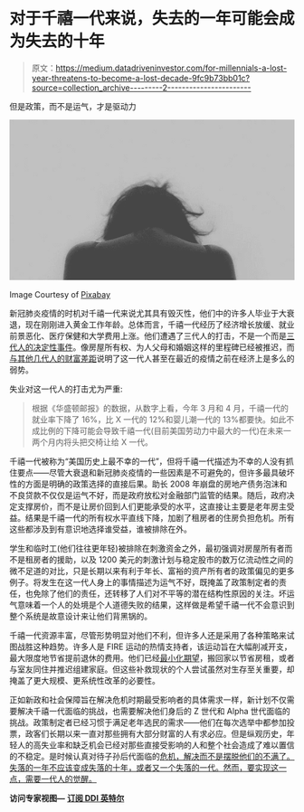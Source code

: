 # 对于千禧一代来说，失去的一年可能会成为失去的十年

> 原文：<https://medium.datadriveninvestor.com/for-millennials-a-lost-year-threatens-to-become-a-lost-decade-9fc9b73bb01c?source=collection_archive---------2----------------------->

但是政策，而不是运气，才是驱动力

![](img/cd5b6d996b747a6424f0b699a882b7b5.png)

Image Courtesy of [Pixabay](https://pixabay.com/photos/sad-depressed-depression-sadness-505857/)

新冠肺炎疫情的时机对千禧一代来说尤其具有毁灭性，他们中的许多人毕业于大衰退，现在刚刚进入黄金工作年龄。总体而言，千禧一代经历了经济增长放缓、就业前景恶化、医疗保健和大学费用上涨。他们遭遇了三代人的打击，不是一个而是[三代人的决定性事件](https://medium.com/@kkholland/the-kids-arent-alright-f08b9641708)。像房屋所有权、为人父母和婚姻这样的里程碑已经被推迟，而[与其他几代人的财富差距](https://www.cnn.com/2020/01/11/politics/millennials-income-stalled-upward-mobility-us/index.html)说明了这一代人甚至在最近的疫情之前在经济上是多么的弱势。

失业对这一代人的打击尤为严重:

> 根据《华盛顿邮报》的数据，从数字上看，今年 3 月和 4 月，千禧一代的就业率下降了 16%，比 X 一代的 12%和婴儿潮一代的 13%都要快。如此不成比例的下降可能会导致千禧一代(目前美国劳动力中最大的一代)在未来一两个月内将头把交椅让给 X 一代。

千禧一代被称为“美国历史上最不幸的一代”，但将千禧一代描述为不幸的人没有抓住要点——尽管大衰退和新冠肺炎疫情的一些因素是不可避免的，但许多最具破坏性的方面是明确的政策选择的直接后果。助长 2008 年崩盘的房地产债务泡沫和不良贷款不仅仅是运气不好，而是政府放松对金融部门监管的结果。随后，政府决定支撑房价，而不是让房价回到人们更能承受的水平，这直接让主要是老年房主受益。结果是千禧一代的所有权水平直线下降，加剧了租房者的住房负担危机。所有这些都涉及到有意识地选择谁受益，谁被排除在外。

学生和临时工(他们往往更年轻)被排除在刺激资金之外，最初强调对房屋所有者而不是租房者的援助，以及 1200 美元的刺激计划与稳定股市的数万亿流动性之间的微不足道的对比，只是长期以来有利于年长、富裕的资产所有者的政策偏见的更多例子。将发生在这一代人身上的事情描述为运气不好，既掩盖了政策制定者的责任，也免除了他们的责任，还转移了人们对不平等的潜在结构性原因的关注。坏运气意味着一个人的处境是个人道德失败的结果，这样做是希望千禧一代不会意识到整个系统是故意设计来让他们背黑锅的。

千禧一代资源丰富，尽管形势明显对他们不利，但许多人还是采用了各种策略来试图战胜这种趋势。许多人是 FIRE 运动的热情支持者，该运动旨在大幅削减开支，最大限度地节省提前退休的费用。他们已经[最小化期望](https://medium.com/@kkholland/the-minimalism-off-expectations-9563d76656ab)，搬回家以节省房租，或者与室友同住并推迟组建家庭。但这些补救现状的个人尝试虽然对生存至关重要，却掩盖了更大规模、更系统性改革的必要性。

正如新政和社会保障旨在解决危机时期最受影响者的具体需求一样，新计划不仅需要解决千禧一代面临的挑战，也需要解决他们身后的 Z 世代和 Alpha 世代面临的挑战。政策制定者已经习惯于满足老年选民的需求——他们在每次选举中都参加投票，政客们长期以来一直对那些拥有大部分财富的人有求必应。但是纵观历史，年轻人的高失业率和缺乏机会已经对那些直接受影响的人和整个社会造成了难以置信的不稳定。是时候认真对待子孙后代面临的[危机，解决而不是摆脱他们的不满了。失落的一年不应该变成失落的十年，或者又一个失落的一代。然而，要实现这一点，需要一代人的觉醒。](https://www.cnbc.com/2020/05/26/here-are-3-reasons-why-millennials-are-being-hit-especially-hard-economically-by-the-coronavirus.html)

**访问专家视图—** [**订阅 DDI 英特尔**](https://datadriveninvestor.com/ddi-intel)